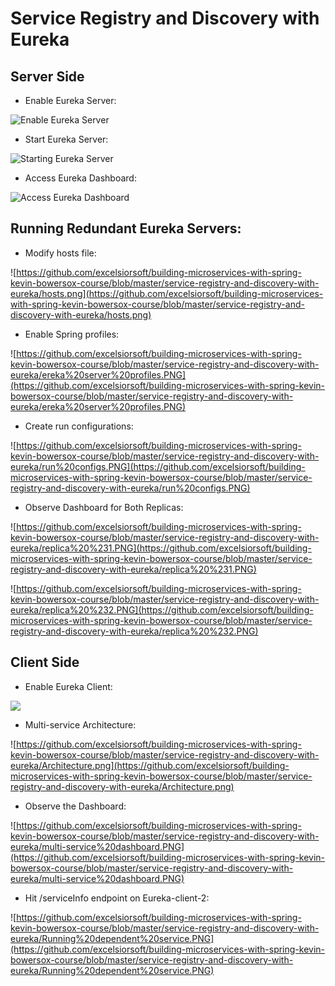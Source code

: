 # Service Registry and Discovery with Eureka

Server Side
----------------

- Enable Eureka Server:

![Enable Eureka Server](https://github.com/excelsiorsoft/building-microservices-with-spring-kevin-bowersox-course/blob/master/service-registry-and-discovery-with-eureka/Enabling%20Eureka.png)

- Start Eureka Server:

![Starting Eureka Server](https://github.com/excelsiorsoft/building-microservices-with-spring-kevin-bowersox-course/blob/master/service-registry-and-discovery-with-eureka/starting%20Eureka%20server%20app.png)

- Access Eureka Dashboard:

![Access Eureka Dashboard](https://github.com/excelsiorsoft/building-microservices-with-spring-kevin-bowersox-course/blob/master/service-registry-and-discovery-with-eureka/pristine%20Eureka%20server.PNG)

Running Redundant Eureka Servers:
-------------------------------------

- Modify hosts file:

![https://github.com/excelsiorsoft/building-microservices-with-spring-kevin-bowersox-course/blob/master/service-registry-and-discovery-with-eureka/hosts.png](https://github.com/excelsiorsoft/building-microservices-with-spring-kevin-bowersox-course/blob/master/service-registry-and-discovery-with-eureka/hosts.png)
				
- Enable Spring profiles:

![https://github.com/excelsiorsoft/building-microservices-with-spring-kevin-bowersox-course/blob/master/service-registry-and-discovery-with-eureka/ereka%20server%20profiles.PNG](https://github.com/excelsiorsoft/building-microservices-with-spring-kevin-bowersox-course/blob/master/service-registry-and-discovery-with-eureka/ereka%20server%20profiles.PNG)

- Create run configurations:

![https://github.com/excelsiorsoft/building-microservices-with-spring-kevin-bowersox-course/blob/master/service-registry-and-discovery-with-eureka/run%20configs.PNG](https://github.com/excelsiorsoft/building-microservices-with-spring-kevin-bowersox-course/blob/master/service-registry-and-discovery-with-eureka/run%20configs.PNG)

- Observe Dashboard for Both Replicas:

![https://github.com/excelsiorsoft/building-microservices-with-spring-kevin-bowersox-course/blob/master/service-registry-and-discovery-with-eureka/replica%20%231.PNG](https://github.com/excelsiorsoft/building-microservices-with-spring-kevin-bowersox-course/blob/master/service-registry-and-discovery-with-eureka/replica%20%231.PNG)


![https://github.com/excelsiorsoft/building-microservices-with-spring-kevin-bowersox-course/blob/master/service-registry-and-discovery-with-eureka/replica%20%232.PNG](https://github.com/excelsiorsoft/building-microservices-with-spring-kevin-bowersox-course/blob/master/service-registry-and-discovery-with-eureka/replica%20%232.PNG)

Client Side
----------------

- Enable Eureka Client:

![ ](https://github.com/excelsiorsoft/building-microservices-with-spring-kevin-bowersox-course/blob/master/service-registry-and-discovery-with-eureka/eureka%20client.png)

- Multi-service Architecture:

![https://github.com/excelsiorsoft/building-microservices-with-spring-kevin-bowersox-course/blob/master/service-registry-and-discovery-with-eureka/Architecture.png](https://github.com/excelsiorsoft/building-microservices-with-spring-kevin-bowersox-course/blob/master/service-registry-and-discovery-with-eureka/Architecture.png)

- Observe the Dashboard:

![https://github.com/excelsiorsoft/building-microservices-with-spring-kevin-bowersox-course/blob/master/service-registry-and-discovery-with-eureka/multi-service%20dashboard.PNG](https://github.com/excelsiorsoft/building-microservices-with-spring-kevin-bowersox-course/blob/master/service-registry-and-discovery-with-eureka/multi-service%20dashboard.PNG)

- Hit /serviceInfo endpoint on Eureka-client-2:

![https://github.com/excelsiorsoft/building-microservices-with-spring-kevin-bowersox-course/blob/master/service-registry-and-discovery-with-eureka/Running%20dependent%20service.PNG](https://github.com/excelsiorsoft/building-microservices-with-spring-kevin-bowersox-course/blob/master/service-registry-and-discovery-with-eureka/Running%20dependent%20service.PNG)





